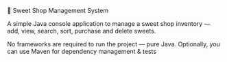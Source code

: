 🍬 Sweet Shop Management System

A simple Java console application to manage a sweet shop inventory — add, view, search, sort, purchase and delete sweets.

No frameworks are required to run the project — pure Java.
Optionally, you can use Maven for dependency management & tests

